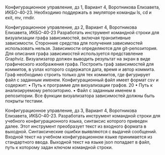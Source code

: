 Конфигурационное управление, дз 1, Вариант 4, Воротникова Елизавета, ИКБО-40-23.
Необходимо поддержать в эмуляторе команды ls, cd и exit, mv, rmdir.

Конфигурационное управление, дз 2, Вариант 4, Воротникова Елизавета, ИКБО-40-23 Разработать инструмент командной строки для визуализации графа зависимостей, включая транзитивные зависимости. Сторонние средства для получения зависимостей использовать нельзя. Зависимости определяются для git-репозитория. Для описания графа зависимостей используется представление Graphviz. Визуализатор должен выводить результат на экран в виде графического изображения графа. Построить граф зависимостей для коммитов, в узлах которого содержатся дата, время и автор коммита. Граф необходимо строить только для тех коммитов, где фигурирует файл с заданным именем. Конфигурационный файл имеет формат csv и содержит: • Путь к программе для визуализации графов. 20 • Путь к анализируемому репозиторию. • Файл с заданным именем в репозитории. Все функции визуализатора зависимостей должны быть покрыты тестами.


Конфигурационное управление, дз 3, Вариант 4, Воротникова Елизавета, ИКБО-40-23. Разработать инструмент командной строки для учебного конфигурационного языка, синтаксис которого приведен далее. Этот инструмент преобразует текст из входного формата в выходной. Синтаксические ошибки выявляются с выдачей сообщений. Входной текст на учебном конфигурационном языке принимается из стандартного ввода. Выходной текст на языке json попадает в файл, путь к которому задан ключом командной строки.


